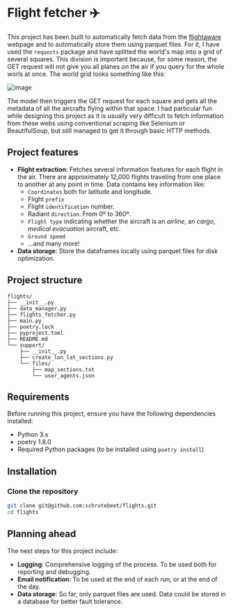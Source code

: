 # Flight fetcher :airplane:
This project has been built to automatically fetch data from the [flightaware](https://www.flightaware.com/live/) webpage and to automatically store them using parquet files. 
For it, I have used the `requests` package and have splitted the world's map into a grid of several squares.
This division is important because, for some reason, the GET request will not give you all planes on the air if you query for the whole worls at once.
The world grid looks something like this:

![image](https://github.com/user-attachments/assets/759cdedc-9b1e-4f62-88fb-bae7a942c5c0)

The model then triggers the GET request for each square and gets all the metadata of all the aircrafts flying within that space.
I had particular fun while designing this project as it is usually very difficult to fetch information from these webs using conventional scraping like Selenium or BeautifulSoup, but still managed to get it through basic HTTP methods. 

## Project features

- **Flight extraction**: Fetches several information features for each flight in the air. There are approximately 12,000 flights traveling from one place to another at any point in time. Data contains key information like:
    - `Coordinates` both for latitude and longitude.
    - Flight `prefix`
    - Flight `identification` number.
    - Radiant `direction`. From 0º to 360º.
    - `Flight type` indicating whether the aircraft is an _airline_, an _cargo_, _medical evacuation_ aircraft, etc.
    - `Ground speed`
    - ...and many more!
- **Data storage**: Store the dataframes locally using parquet files for disk optimization.

## Project structure
```
flights/
├── __init__.py
├── data_manager.py
├── flights_fetcher.py
├── main.py
├── poetry.lock
├── pyproject.toml
├── README.md
└── support/
    ├── __init__.py
    ├── create_lon_lat_sections.py
    └── files/
        ├── map_sections.txt
        └── user_agents.json
```

## Requirements

Before running this project, ensure you have the following dependencies installed:

- Python 3.x
- poetry 1.8.0
- Required Python packages (to be installed using `poetry install`)


## Installation

### Clone the repository

```bash
git clone git@github.com:schrutebeet/flights.git
cd flights
```


## Planning ahead
The next steps for this project include:

- **Logging**: Comprehensive logging of the process. To be used both for reporting and debugging.
- **Email notification**: To be used at the end of each run, or at the end of the day.
- **Data storage**: So far, only parquet files are used. Data could be stored in a database for better fault tolerance.
